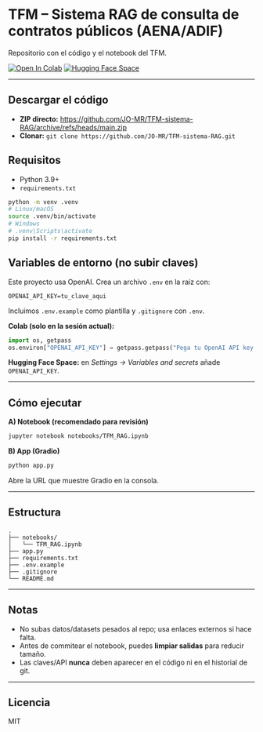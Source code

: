 # TFM – Sistema RAG de consulta de contratos públicos (AENA/ADIF)

Repositorio con el código y el notebook del TFM.

[![Open In Colab](https://colab.research.google.com/assets/colab-badge.svg)](https://colab.research.google.com/github/JO-MR/TFM-sistema-RAG/blob/main/notebooks/TFM_RAG.ipynb)
[![Hugging Face Space](https://img.shields.io/badge/%F0%9F%A4%97%20Space-Demo-blue)](https://huggingface.co/spaces/JonasDMR/tfm-consultor-contratos-publicos)

---

## **Descargar el código**
- **ZIP directo:** https://github.com/JO-MR/TFM-sistema-RAG/archive/refs/heads/main.zip  
- **Clonar:** `git clone https://github.com/JO-MR/TFM-sistema-RAG.git`

## **Requisitos**
- Python 3.9+
- `requirements.txt`

```bash
python -m venv .venv
# Linux/macOS
source .venv/bin/activate
# Windows
# .venv\Scripts\activate
pip install -r requirements.txt
```

## **Variables de entorno (no subir claves)**
Este proyecto usa OpenAI. Crea un archivo `.env` en la raíz con:

```env
OPENAI_API_KEY=tu_clave_aqui
```

Incluimos `.env.example` como plantilla y `.gitignore` con `.env`.

**Colab (solo en la sesión actual):**
```python
import os, getpass
os.environ["OPENAI_API_KEY"] = getpass.getpass("Pega tu OpenAI API key: ")
```

**Hugging Face Space:** en *Settings → Variables and secrets* añade `OPENAI_API_KEY`.

---

## **Cómo ejecutar**
**A) Notebook (recomendado para revisión)**
```bash
jupyter notebook notebooks/TFM_RAG.ipynb
```

**B) App (Gradio)**
```bash
python app.py
```
Abre la URL que muestre Gradio en la consola.

---

## **Estructura**
```
.
├── notebooks/
│   └── TFM_RAG.ipynb
├── app.py
├── requirements.txt
├── .env.example
├── .gitignore
└── README.md
```

---

## **Notas**
- No subas datos/datasets pesados al repo; usa enlaces externos si hace falta.
- Antes de commitear el notebook, puedes **limpiar salidas** para reducir tamaño.
- Las claves/API **nunca** deben aparecer en el código ni en el historial de git.

---

## **Licencia**
MIT

